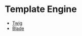 # Template Engine

- [Twig](https://twig.symfony.com/)
- [Blade](https://laravel.com/docs/master/blade)
